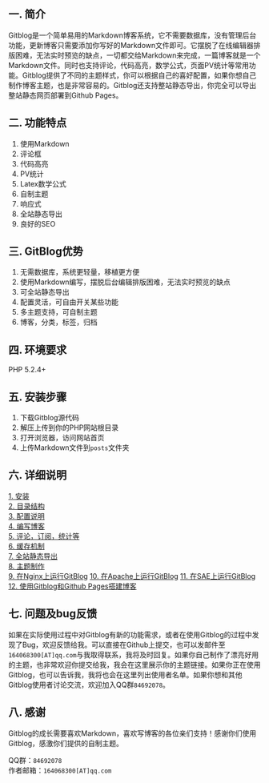 <!--
author: jockchou
date: 2015-07-31
title: 欢迎使用Gitblog
tags: GitBlog
category: GitBlog
status: publish
summary: Gitblog是一个简单易用的Markdown博客系统，它不需要数据库，没有管理后台功能，更新博客只需要添加你写好的Markdown文件即可。
-->

## 一. 简介 ##
Gitblog是一个简单易用的Markdown博客系统，它不需要数据库，没有管理后台功能，更新博客只需要添加你写好的Markdown文件即可。它摆脱了在线编辑器排版困难，无法实时预览的缺点，一切都交给Markdown来完成，一篇博客就是一个Markdown文件。同时也支持评论，代码高亮，数学公式，页面PV统计等常用功能。Gitblog提供了不同的主题样式，你可以根据自己的喜好配置，如果你想自己制作博客主题，也是非常容易的。Gitblog还支持整站静态导出，你完全可以导出整站静态网页部署到Github Pages。

## 二. 功能特点 ##

1. 使用Markdown  
2. 评论框  
3. 代码高亮  
4. PV统计  
5. Latex数学公式  
6. 自制主题  
7. 响应式  
8. 全站静态导出  
9. 良好的SEO  

## 三. GitBlog优势 ##
 
1. 无需数据库，系统更轻量，移植更方便  
2. 使用Markdown编写，摆脱后台编辑排版困难，无法实时预览的缺点  
3. 可全站静态导出  
4. 配置灵活，可自由开关某些功能  
5. 多主题支持，可自制主题  
6. 博客，分类，标签，归档  

## 四. 环境要求 ##

PHP 5.2.4+

## 五. 安装步骤 ##

1. 下载Gitblog源代码  
2. 解压上传到你的PHP网站根目录  
3. 打开浏览器，访问网站首页  
4. 上传Markdown文件到`posts`文件夹  

## 六. 详细说明 ##

[1. 安装][1]  
[2. 目录结构][2]  
[3. 配置说明][3]    
[4. 编写博客][4]  
[5. 评论，订阅，统计等][5]  
[6. 缓存机制][6]  
[7. 全站静态导出][7]  
[8. 主题制作][8]  
[9. 在Nginx上运行GitBlog][9] 
[10. 在Apache上运行GitBlog][10] 
[11. 在SAE上运行GitBlog][11]  
[12. 使用Gitblog和Github Pages搭建博客][12]  

## 七. 问题及bug反馈 ##

如果在实际使用过程中对Gitblog有新的功能需求，或者在使用Gitblog的过程中发现了Bug，欢迎反馈给我。可以直接在Github上提交，也可以发邮件至`164068300[AT]qq.com`与我取得联系，我将及时回复。如果你自己制作了漂亮好用的主题，也非常欢迎你提交给我，我会在这里展示你的主题链接。如果你正在使用Gitblog，也可以告诉我，我将也会在这里列出使用者名单。如果你想和其他Gitblog使用者讨论交流，欢迎加入QQ群`84692078`。

## 八. 感谢 ##

Gitblog的成长需要喜欢Markdown，喜欢写博客的各位亲们支持！感谢你们使用Gitblog，感激你们提供的自制主题。

QQ群：`84692078`  
作者邮箱：`164068300[AT]qq.com`  


[1]:/blog/gitblog/install.html
[2]:/blog/gitblog/struct.html
[3]:/blog/gitblog/config.html
[4]:/blog/gitblog/edit.html
[5]:/blog/gitblog/other-func.html
[6]:/blog/gitblog/cache.html
[7]:/blog/gitblog/export.html
[8]:/blog/gitblog/theme.html
[9]:/blog/gitblog/nginx.html
[10]:/blog/gitblog/apache.html
[11]:/blog/gitblog/sae.html
[12]:/blog/gitblog/github-pages.html


